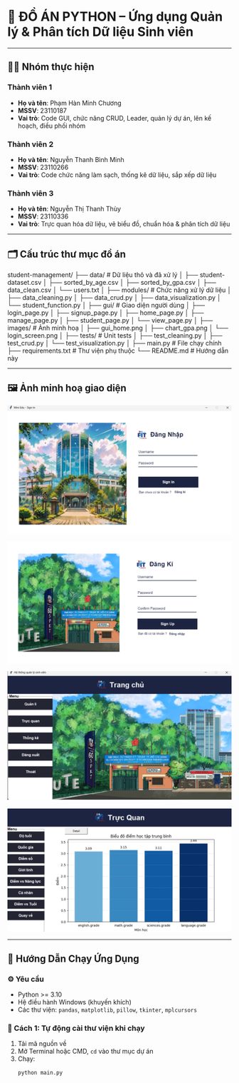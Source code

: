 # 🐍 ĐỒ ÁN PYTHON – Ứng dụng Quản lý & Phân tích Dữ liệu Sinh viên

---

## 👨‍💻 Nhóm thực hiện

### Thành viên 1
- **Họ và tên**: Phạm Hàn Minh Chương  
- **MSSV**: 23110187  
- **Vai trò**: Code GUI, chức năng CRUD, Leader, quản lý dự án, lên kế hoạch, điều phối nhóm

### Thành viên 2
- **Họ và tên**: Nguyễn Thanh Bình Minh  
- **MSSV**: 23110266  
- **Vai trò**: Code chức năng làm sạch, thống kê dữ liệu, sắp xếp dữ liệu

### Thành viên 3
- **Họ và tên**: Nguyễn Thị Thanh Thùy  
- **MSSV**: 23110336  
- **Vai trò**: Trực quan hóa dữ liệu, vẽ biểu đồ, chuẩn hóa & phân tích dữ liệu

---

## 🗂️ Cấu trúc thư mục đồ án

student-management/
├── data/ # Dữ liệu thô và đã xử lý
│ ├── student-dataset.csv
│ ├── sorted_by_age.csv
│ ├── sorted_by_gpa.csv
│ ├── data_clean.csv
│ └── users.txt
│
├── modules/ # Chức năng xử lý dữ liệu
│ ├── data_cleaning.py
│ ├── data_crud.py
│ ├── data_visualization.py
│ └── student_function.py
│
├── gui/ # Giao diện người dùng
│ ├── login_page.py
│ ├── signup_page.py
│ ├── home_page.py
│ ├── manage_page.py
│ ├── student_page.py
│ └── view_page.py
│
├── images/ # Ảnh minh hoạ
│ ├── gui_home.png
│ ├── chart_gpa.png
│ └── login_screen.png
│
├── tests/ # Unit tests
│ ├── test_cleaning.py
│ ├── test_crud.py
│ └── test_visualization.py
│
├── main.py # File chạy chính
├── requirements.txt # Thư viện phụ thuộc
└── README.md # Hướng dẫn này

---

## 🖼️ Ảnh minh hoạ giao diện
<p align="center">
  <img src="images/login_page.png" width="600" alt="Giao diện login ">
</p>
<p align="center">
  <img src="images/register_page.png" width="600" alt="Giao diện register">
</p>
<p align="center">
  <img src="images/home_page.png" width="600" alt="Giao diện trang chủ">
</p>
<p align="center">
  <img src="images/visual_page.png" width="600" alt="truc quan">
</p>

---

## 🚀 Hướng Dẫn Chạy Ứng Dụng

### ⚙️ Yêu cầu

- Python >= 3.10
- Hệ điều hành Windows (khuyến khích)
- Các thư viện: `pandas`, `matplotlib`, `pillow`, `tkinter`, `mplcursors`

### 🔰 Cách 1: Tự động cài thư viện khi chạy

1. Tải mã nguồn về
2. Mở Terminal hoặc CMD, `cd` vào thư mục dự án
3. Chạy:
   ```bash
   python main.py
